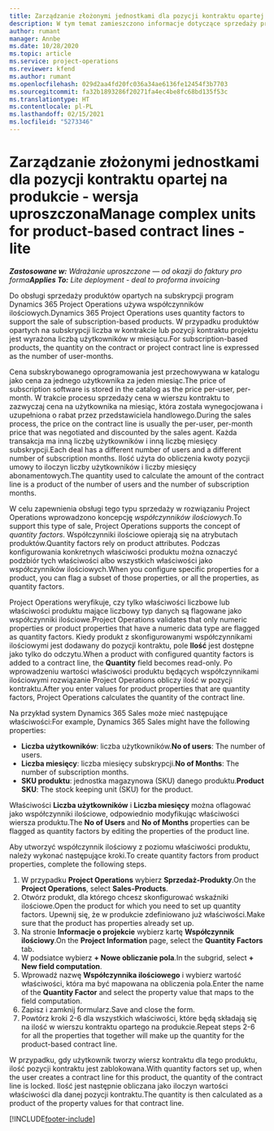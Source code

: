 ```yaml
---
title: Zarządzanie złożonymi jednostkami dla pozycji kontraktu opartej na produkcie - wersja uproszczona
description: W tym temat zamieszczono informacje dotyczące sprzedaży produktów opartych na subskrypcji.
author: rumant
manager: Annbe
ms.date: 10/28/2020
ms.topic: article
ms.service: project-operations
ms.reviewer: kfend
ms.author: rumant
ms.openlocfilehash: 029d2aa4fd20fc036a34ae6136fe12454f3b7703
ms.sourcegitcommit: fa32b1893286f20271fa4ec4be8fc68bd135f53c
ms.translationtype: HT
ms.contentlocale: pl-PL
ms.lasthandoff: 02/15/2021
ms.locfileid: "5273346"
---
```

# <a name="manage-complex-units-for-product-based-contract-lines---lite"></a><span data-ttu-id="484c1-103">Zarządzanie złożonymi jednostkami dla pozycji kontraktu opartej na produkcie - wersja uproszczona</span><span class="sxs-lookup"><span data-stu-id="484c1-103">Manage complex units for product-based contract lines - lite</span></span>

<span data-ttu-id="484c1-104">_**Zastosowane w:** Wdrażanie uproszczone — od okazji do faktury pro forma_</span><span class="sxs-lookup"><span data-stu-id="484c1-104">_**Applies To:** Lite deployment - deal to proforma invoicing_</span></span>

<span data-ttu-id="484c1-105">Do obsługi sprzedaży produktów opartych na subskrypcji program Dynamics 365 Project Operations używa współczynników ilościowych.</span><span class="sxs-lookup"><span data-stu-id="484c1-105">Dynamics 365 Project Operations uses quantity factors to support the sale of subscription-based products.</span></span> <span data-ttu-id="484c1-106">W przypadku produktów opartych na subskrypcji liczba w kontrakcie lub pozycji kontraktu projektu jest wyrażona liczbą użytkowników w miesiącu.</span><span class="sxs-lookup"><span data-stu-id="484c1-106">For subscription-based products, the quantity on the contract or project contract line is expressed as the number of user-months.</span></span>

<span data-ttu-id="484c1-107">Cena subskrybowanego oprogramowania jest przechowywana w katalogu jako cena za jednego użytkownika za jeden miesiąc.</span><span class="sxs-lookup"><span data-stu-id="484c1-107">The price of subscription software is stored in the catalog as the price per-user, per-month.</span></span> <span data-ttu-id="484c1-108">W trakcie procesu sprzedaży cena w wierszu kontraktu to zazwyczaj cena na użytkownika na miesiąc, która została wynegocjowana i uzupełniona o rabat przez przedstawiciela handlowego.</span><span class="sxs-lookup"><span data-stu-id="484c1-108">During the sales process, the price on the contract line is usually the per-user, per-month price that was negotiated and discounted by the sales agent.</span></span> <span data-ttu-id="484c1-109">Każda transakcja ma inną liczbę użytkowników i inną liczbę miesięcy subskrypcji.</span><span class="sxs-lookup"><span data-stu-id="484c1-109">Each deal has a different number of users and a different number of subscription months.</span></span> <span data-ttu-id="484c1-110">Ilość użyta do obliczenia kwoty pozycji umowy to iloczyn liczby użytkowników i liczby miesięcy abonamentowych.</span><span class="sxs-lookup"><span data-stu-id="484c1-110">The quantity used to calculate the amount of the contract line is a product of the number of users and the number of subscription months.</span></span>

<span data-ttu-id="484c1-111">W celu zapewnienia obsługi tego typu sprzedaży w rozwiązaniu Project Operations wprowadzono koncepcję *współczynników ilościowych*.</span><span class="sxs-lookup"><span data-stu-id="484c1-111">To support this type of sale, Project Operations supports the concept of *quantity factors*.</span></span> <span data-ttu-id="484c1-112">Współczynniki ilościowe opierają się na atrybutach produktów.</span><span class="sxs-lookup"><span data-stu-id="484c1-112">Quantity factors rely on product attributes.</span></span> <span data-ttu-id="484c1-113">Podczas konfigurowania konkretnych właściwości produktu można oznaczyć podzbiór tych właściwości albo wszystkich właściwości jako współczynników ilościowych.</span><span class="sxs-lookup"><span data-stu-id="484c1-113">When you configure specific properties for a product, you can flag a subset of those properties, or all the properties, as quantity factors.</span></span>

<span data-ttu-id="484c1-114">Project Operations weryfikuje, czy tylko właściwości liczbowe lub właściwości produktu mające liczbowy typ danych są flagowane jako współczynniki ilościowe.</span><span class="sxs-lookup"><span data-stu-id="484c1-114">Project Operations validates that only numeric properties or product properties that have a numeric data type are flagged as quantity factors.</span></span> <span data-ttu-id="484c1-115">Kiedy produkt z skonfigurowanymi współczynnikami ilościowymi jest dodawany do pozycji kontraktu, pole **Ilość** jest dostępne jako tylko do odczytu.</span><span class="sxs-lookup"><span data-stu-id="484c1-115">When a product with configured quantity factors is added to a contract line, the **Quantity** field  becomes read-only.</span></span> <span data-ttu-id="484c1-116">Po wprowadzeniu wartości właściwości produktu będących współczynnikami ilościowymi rozwiązanie Project Operations obliczy ilość w pozycji kontraktu.</span><span class="sxs-lookup"><span data-stu-id="484c1-116">After you enter values for product properties that are quantity factors, Project Operations calculates the quantity of the contract line.</span></span>

<span data-ttu-id="484c1-117">Na przykład system Dynamics 365 Sales może mieć następujące właściwości:</span><span class="sxs-lookup"><span data-stu-id="484c1-117">For example, Dynamics 365 Sales might have the following properties:</span></span>

- <span data-ttu-id="484c1-118">**Liczba użytkowników**: liczba użytkowników.</span><span class="sxs-lookup"><span data-stu-id="484c1-118">**No of users**: The number of users.</span></span>
- <span data-ttu-id="484c1-119">**Liczba miesięcy**: liczba miesięcy subskrypcji.</span><span class="sxs-lookup"><span data-stu-id="484c1-119">**No of Months**: The number of subscription months.</span></span>
- <span data-ttu-id="484c1-120">**SKU produktu**: jednostka magazynowa (SKU) danego produktu.</span><span class="sxs-lookup"><span data-stu-id="484c1-120">**Product SKU**: The stock keeping unit (SKU) for the product.</span></span>

<span data-ttu-id="484c1-121">Właściwości **Liczba użytkowników** i **Liczba miesięcy** można oflagować jako współczynniki ilościowe, odpowiednio modyfikując właściwości wiersza produktu.</span><span class="sxs-lookup"><span data-stu-id="484c1-121">The **No of Users** and **No of Months** properties can be flagged as quantity factors by editing the properties of the product line.</span></span>

<span data-ttu-id="484c1-122">Aby utworzyć współczynnik ilościowy z poziomu właściwości produktu, należy wykonać następujące kroki.</span><span class="sxs-lookup"><span data-stu-id="484c1-122">To create quantity factors from product properties, complete the following steps.</span></span>

1. <span data-ttu-id="484c1-123">W przypadku **Project Operations** wybierz **Sprzedaż-Produkty**.</span><span class="sxs-lookup"><span data-stu-id="484c1-123">On the **Project Operations**, select **Sales-Products**.</span></span>
2. <span data-ttu-id="484c1-124">Otwórz produkt, dla którego chcesz skonfigurować wskaźniki ilościowe.</span><span class="sxs-lookup"><span data-stu-id="484c1-124">Open the product for which you need to set up quantity factors.</span></span> <span data-ttu-id="484c1-125">Upewnij się, że w produkcie zdefiniowano już właściwości.</span><span class="sxs-lookup"><span data-stu-id="484c1-125">Make sure that the product has properties already set up.</span></span>
3. <span data-ttu-id="484c1-126">Na stronie **Informacje o projekcie** wybierz kartę **Współczynnik ilościowy**.</span><span class="sxs-lookup"><span data-stu-id="484c1-126">On the **Project Information** page, select the **Quantity Factors** tab.</span></span>
4. <span data-ttu-id="484c1-127">W podsiatce wybierz **+ Nowe obliczanie pola**.</span><span class="sxs-lookup"><span data-stu-id="484c1-127">In the subgrid, select **+ New field computation**.</span></span>
5. <span data-ttu-id="484c1-128">Wprowadź nazwę **Współczynnika ilościowego** i wybierz wartość właściwości, która ma być mapowana na obliczenia pola.</span><span class="sxs-lookup"><span data-stu-id="484c1-128">Enter the name of the **Quantity Factor** and select the property value that maps to the field computation.</span></span>
6. <span data-ttu-id="484c1-129">Zapisz i zamknij formularz.</span><span class="sxs-lookup"><span data-stu-id="484c1-129">Save and close the form.</span></span>
7. <span data-ttu-id="484c1-130">Powtórz kroki 2-6 dla wszystkich właściwości, które będą składają się na ilość w wierszu kontraktu opartego na produkcie.</span><span class="sxs-lookup"><span data-stu-id="484c1-130">Repeat steps 2-6 for all the properties that together will make up the quantity for the product-based contract line.</span></span>

<span data-ttu-id="484c1-131">W przypadku, gdy użytkownik tworzy wiersz kontraktu dla tego produktu, ilość pozycji kontraktu jest zablokowana.</span><span class="sxs-lookup"><span data-stu-id="484c1-131">With quantity factors set up, when the user creates a contract line for this product, the quantity of the contract line is locked.</span></span> <span data-ttu-id="484c1-132">Ilość jest następnie obliczana jako iloczyn wartości właściwości dla danej pozycji kontraktu.</span><span class="sxs-lookup"><span data-stu-id="484c1-132">The quantity is then calculated as a product of the property values for that contract line.</span></span>


[!INCLUDE[footer-include](../../includes/footer-banner.md)]
